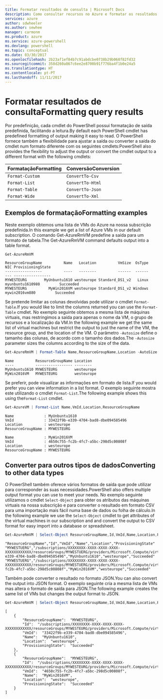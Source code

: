 ```yaml
---
title: Formatar resultados de consulta | Microsoft Docs
description: Como consultar recursos no Azure e formatar os resultados.
services: azure
author: sdwheeler
ms.author: sewhee
manager: carmonm
ms.product: azure
ms.service: azure-powershell
ms.devlang: powershell
ms.topic: conceptual
ms.date: 03/30/2017
ms.openlocfilehash: 2b23af1ef84b7c91abdcbe0738b29b068f82fd32
ms.sourcegitcommit: 358d260a867c6ee2e8700b91f776ba4f1b0e24a5
ms.translationtype: HT
ms.contentlocale: pt-PT
ms.lasthandoff: 11/11/2017
---
```

# <a name="formatting-query-results"></a><span data-ttu-id="62ccd-103">Formatar resultados de consulta</span><span class="sxs-lookup"><span data-stu-id="62ccd-103">Formatting query results</span></span>

<span data-ttu-id="62ccd-104">Por predefinição, cada cmdlet do PowerShell possui formatação de saída predefinida, facilitando a leitura.</span><span class="sxs-lookup"><span data-stu-id="62ccd-104">By default each PowerShell cmdlet has predefined formatting of output making it easy to read.</span></span>  <span data-ttu-id="62ccd-105">O PowerShell fornece também a flexibilidade para ajustar a saída ou converter a saída do cmdlet num formato diferente com os seguintes cmdlets:</span><span class="sxs-lookup"><span data-stu-id="62ccd-105">PowerShell also provides the flexibility to adjust the output or convert the cmdlet output to a different format with the following cmdlets:</span></span>

| <span data-ttu-id="62ccd-106">Formatação</span><span class="sxs-lookup"><span data-stu-id="62ccd-106">Formatting</span></span>      | <span data-ttu-id="62ccd-107">Conversão</span><span class="sxs-lookup"><span data-stu-id="62ccd-107">Conversion</span></span>       |
|-----------------|------------------|
| `Format-Custom` | `ConvertTo-Csv`  |
| `Format-List`   | `ConvertTo-Html` |
| `Format-Table`  | `ConvertTo-Json` |
| `Format-Wide`   | `ConvertTo-Xml`  |

## <a name="formatting-examples"></a><span data-ttu-id="62ccd-108">Exemplos de formatação</span><span class="sxs-lookup"><span data-stu-id="62ccd-108">Formatting examples</span></span>

<span data-ttu-id="62ccd-109">Neste exemplo obtemos uma lista de VMs do Azure na nossa subscrição predefinida.</span><span class="sxs-lookup"><span data-stu-id="62ccd-109">In this example we get a list of Azure VMs in our default subscription.</span></span>  <span data-ttu-id="62ccd-110">O comando Get-AzureRmVM predefine a saída para um formato de tabela.</span><span class="sxs-lookup"><span data-stu-id="62ccd-110">The Get-AzureRmVM command defaults output into a table format.</span></span>

```powershell
Get-AzureRmVM
```

```
ResourceGroupName          Name   Location          VmSize  OsType              NIC ProvisioningState
-----------------          ----   --------          ------  ------              --- -----------------
MYWESTEURG        MyUnbuntu1610 westeurope Standard_DS1_v2   Linux myunbuntu1610980         Succeeded
MYWESTEURG          MyWin2016VM westeurope Standard_DS1_v2 Windows   mywin2016vm880         Succeeded
```

<span data-ttu-id="62ccd-111">Se pretende limitar as colunas devolvidas pode utilizar o cmdlet `Format-Table`.</span><span class="sxs-lookup"><span data-stu-id="62ccd-111">If you would like to limit the columns returned you can use the `Format-Table` cmdlet.</span></span> <span data-ttu-id="62ccd-112">No exemplo seguinte obtemos a mesma lista de máquinas virtuais, mas restringimos a saída para apenas o nome da VM, o grupo de recursos e a localização da VM.</span><span class="sxs-lookup"><span data-stu-id="62ccd-112">In the following example we get the same list of virtual machines but restrict the output to just the name of the VM, the resource group, and the location of the VM.</span></span>  <span data-ttu-id="62ccd-113">O parâmetro `-Autosize` define o tamanho das colunas, de acordo com o tamanho dos dados.</span><span class="sxs-lookup"><span data-stu-id="62ccd-113">The `-Autosize` parameter sizes the columns according to the size of the data.</span></span>

```powershell
Get-AzureRmVM | Format-Table Name,ResourceGroupName,Location -AutoSize
```

```
Name          ResourceGroupName Location
----          ----------------- --------
MyUnbuntu1610 MYWESTEURG        westeurope
MyWin2016VM   MYWESTEURG        westeurope
```

<span data-ttu-id="62ccd-114">Se preferir, pode visualizar as informações em formato de lista.</span><span class="sxs-lookup"><span data-stu-id="62ccd-114">If you would prefer you can view information in a list format.</span></span> <span data-ttu-id="62ccd-115">O exemplo seguinte mostra este utilizando o cmdlet `Format-List`.</span><span class="sxs-lookup"><span data-stu-id="62ccd-115">The following example shows this using the`Format-List` cmdlet.</span></span>

```powershell
Get-AzureVM | Format-List Name,VmId,Location,ResourceGroupName
```

```
Name              : MyUnbuntu1610
VmId              : 33422f9b-e339-4704-bad8-dbe094585496
Location          : westeurope
ResourceGroupName : MYWESTEURG

Name              : MyWin2016VM
VmId              : 4650c755-fc2b-4fc7-a5bc-298d5c00808f
Location          : westeurope
ResourceGroupName : MYWESTEURG
```

## <a name="converting-to-other-data-types"></a><span data-ttu-id="62ccd-116">Converter para outros tipos de dados</span><span class="sxs-lookup"><span data-stu-id="62ccd-116">Converting to other data types</span></span>

<span data-ttu-id="62ccd-117">O PowerShell também oferece vários formatos de saída que pode utilizar para corresponder às suas necessidades.</span><span class="sxs-lookup"><span data-stu-id="62ccd-117">PowerShell also offers multiple output format you can use to meet your needs.</span></span>  <span data-ttu-id="62ccd-118">No exemplo seguinte utilizamos o cmdlet `Select-Object` para obter os atributos das máquinas virtuais na nossa subscrição e para converter o resultado em formato CSV para uma importação mais fácil numa base de dados ou folha de cálculo.</span><span class="sxs-lookup"><span data-stu-id="62ccd-118">In the following example we use the `Select-Object` cmdlet to get attributes of the virtual machines in our subscription and and convert the output to CSV format for easy import into a database or spreadsheet.</span></span>

```powershell
Get-AzureRmVM | Select-Object ResourceGroupName,Id,VmId,Name,Location,ProvisioningState | ConvertTo-Csv -NoTypeInformation
```

```
"ResourceGroupName","Id","VmId","Name","Location","ProvisioningState"
"MYWESTUERG","/subscriptions/XXXXXXXX-XXXX-XXXX-XXXX-XXXXXXXXXXXX/resourceGroups/MYWESTUERG/providers/Microsoft.Compute/virtualMachines/MyUnbuntu1610","33422f9b-e339-4704-bad8-dbe094585496","MyUnbuntu1610","westeurope","Succeeded"
"MYWESTUERG","/subscriptions/XXXXXXXX-XXXX-XXXX-XXXX-XXXXXXXXXXXX/resourceGroups/MYWESTUERG/providers/Microsoft.Compute/virtualMachines/MyWin2016VM","4650c755-fc2b-4fc7-a5bc-298d5c00808f","MyWin2016VM","westeurope","Succeeded"
```

<span data-ttu-id="62ccd-119">Também pode converter o resultado no formato JSON.</span><span class="sxs-lookup"><span data-stu-id="62ccd-119">You can also convert the output into JSON format.</span></span>  <span data-ttu-id="62ccd-120">O exemplo seguinte cria a mesma lista de VMs mas altera o formato de saída para JSON.</span><span class="sxs-lookup"><span data-stu-id="62ccd-120">The following example creates the same list of VMs but changes the output format to JSON.</span></span>

```powershell
Get-AzureRmVM | Select-Object ResourceGroupName,Id,VmId,Name,Location,ProvisioningState | ConvertTo-Json
```

```
[
    {
        "ResourceGroupName":  "MYWESTEURG",
        "Id":  "/subscriptions/XXXXXXXX-XXXX-XXXX-XXXX-XXXXXXXXXXXX/resourceGroups/MYWESTEURG/providers/Microsoft.Compute/virtualMachines/MyUnbuntu1610",
        "VmId":  "33422f9b-e339-4704-bad8-dbe094585496",
        "Name":  "MyUnbuntu1610",
        "Location":  "westeurope",
        "ProvisioningState":  "Succeeded"
    },
    {
        "ResourceGroupName":  "MYWESTEURG",
        "Id":  "/subscriptions/XXXXXXXX-XXXX-XXXX-XXXX-XXXXXXXXXXXX/resourceGroups/MYWESTEURG/providers/Microsoft.Compute/virtualMachines/MyWin2016VM",
        "VmId":  "4650c755-fc2b-4fc7-a5bc-298d5c00808f",
        "Name":  "MyWin2016VM",
        "Location":  "westeurope",
        "ProvisioningState":  "Succeeded"
    }
]
```
